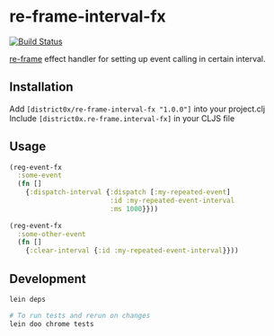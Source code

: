 # re-frame-interval-fx

[![Build Status](https://travis-ci.org/district0x/re-frame-interval-fx.svg?branch=master)](https://travis-ci.org/district0x/re-frame-interval-fx)

[re-frame](https://github.com/Day8/re-frame) effect handler for setting up event calling in certain interval.

## Installation
Add `[district0x/re-frame-interval-fx "1.0.0"]` into your project.clj    
Include `[district0x.re-frame.interval-fx]` in your CLJS file

## Usage
```clojure
(reg-event-fx
  :some-event
  (fn []
    {:dispatch-interval {:dispatch [:my-repeated-event]
                         :id :my-repeated-event-interval
                         :ms 1000}}))
                         
(reg-event-fx
  :some-other-event
  (fn []
    {:clear-interval {:id :my-repeated-event-interval}}))
```
## Development
```bash
lein deps

# To run tests and rerun on changes
lein doo chrome tests
```